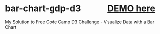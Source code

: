 # bar-chart-gdp-d3   &nbsp; &nbsp; &nbsp; &nbsp; &nbsp; &nbsp; [DEMO here](https://ziweidream.github.io/bar-chart-gdp-d3/)
My Solution to Free Code Camp D3 Challenge - Visualize Data with a Bar Chart
